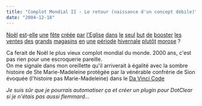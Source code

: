 ```yaml
---
title: "Complot Mondial II - Le retour (naissance d'un concept débile)"
date: "2004-12-18"
---
```


[Noël](http://www.contesdenoel.com/) [est](http://www.evene.fr/citations/mot.php?mot=etre)\-[elle](http://www.elle.fr/) [une](http://www.une.edu/) [fête](http://www.joyeuse-fete.com/) [créée](http://www.creer.fr/) [par](http://www.dotclear.net/) [l'Eglise](http://www.cef.fr/) [dans](http://www.dans.com/) [le](http://www.lemonde.fr/) [seul](http://www.seul.org/edu/) [but](http://www.but.fr/index.php) [de](http://www.bnf.fr/) [booster](http://www.thebooster.com/) [les](http://www.lesechos.fr/) [ventes](http://www.ventes-judiciaires.com/) [des](http://www.france.diplomatie.fr/) [grands](http://www.grandsballets.qc.ca/fr/index.cfm) [magasins](http://www.mdm.ch/) [en](http://www.inria.fr/) [une](http://www.la1.be) [période](http://www.periode1.de) [hivernale](http://www.jardinage.net/pro/html/pra2-aquaterre.html) [plutôt](http://www.lci.fr/news/sciences/0,,3190274-VU5WX0lEIDUy,00.html) [morose](http://www.ladymorose.com/) ?

Ca ferait de Noël le plus vieux complot mondial du monde. 2000 ans, c'est pas rien pour une escroquerie pareille.  
On me signale dans mon oreillette qu'il arriverait à égalité avec la sombre histoire de Ste Marie-Madeleine protégée par la vénérable confrérie de Sion évoquée (l'histoire pas Marie-Madeleine) dans le [Da Vinci Code](http://eraveline.free.fr/dotclear/index.php?2004/11/20/2-devine-ce-code-ou-je-hais-dan-brown)

_Je suis sûr que je pourrais automatiser ça et créer un plugin pour DotClear si je n'étais pas aussi flemmard..._
